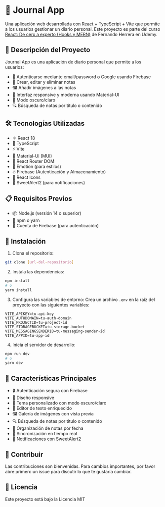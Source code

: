 # 📔 Journal App

Una aplicación web desarrollada con React + TypeScript + Vite que permite a los usuarios gestionar un diario personal. Este proyecto es parte del curso [React: De cero a experto (Hooks y MERN)](https://www.udemy.com/course/react-cero-experto/) de Fernando Herrera en Udemy.

## 🎯 Descripción del Proyecto

Journal App es una aplicación de diario personal que permite a los usuarios:
- 🔐 Autenticarse mediante email/password o Google usando Firebase
- 📝 Crear, editar y eliminar notas
- 🖼️ Añadir imágenes a las notas
- 📱 Interfaz responsive y moderna usando Material-UI
- 🌙 Modo oscuro/claro
- 🔍 Búsqueda de notas por título o contenido

## 🛠️ Tecnologías Utilizadas

- ⚛️ React 18
- 📘 TypeScript
- ⚡ Vite
- 🎨 Material-UI (MUI)
- 🔄 React Router DOM
- 💅 Emotion (para estilos)
- 🔥 Firebase (Autenticación y Almacenamiento)
- 📱 React Icons
- 🎯 SweetAlert2 (para notificaciones)

## 📋 Requisitos Previos

- 📦 Node.js (versión 14 o superior)
- 🔧 npm o yarn
- 🔑 Cuenta de Firebase (para autenticación)

## 🚀 Instalación

1. Clona el repositorio:
```bash
git clone [url-del-repositorio]
```

2. Instala las dependencias:
```bash
npm install
# o
yarn install
```

3. Configura las variables de entorno:
Crea un archivo `.env` en la raíz del proyecto con las siguientes variables:
```env
VITE_APIKEY=tu-api-key
VITE_AUTHDOMAIN=tu-auth-domain
VITE_PROJECTID=tu-project-id
VITE_STORAGEBUCKET=tu-storage-bucket
VITE_MESSAGINGSENDERID=tu-messaging-sender-id
VITE_APPID=tu-app-id
```

4. Inicia el servidor de desarrollo:
```bash
npm run dev
# o
yarn dev
```

## 🌟 Características Principales

- 🔒 Autenticación segura con Firebase
- 📱 Diseño responsive
- 🎨 Tema personalizado con modo oscuro/claro
- 📝 Editor de texto enriquecido
- 🖼️ Galería de imágenes con vista previa
- 🔍 Búsqueda de notas por título o contenido
- 📅 Organización de notas por fecha
- 🔄 Sincronización en tiempo real
- 🎯 Notificaciones con SweetAlert2

## 🤝 Contribuir

Las contribuciones son bienvenidas. Para cambios importantes, por favor abre primero un issue para discutir lo que te gustaría cambiar.

## 📄 Licencia

Este proyecto está bajo la Licencia MIT